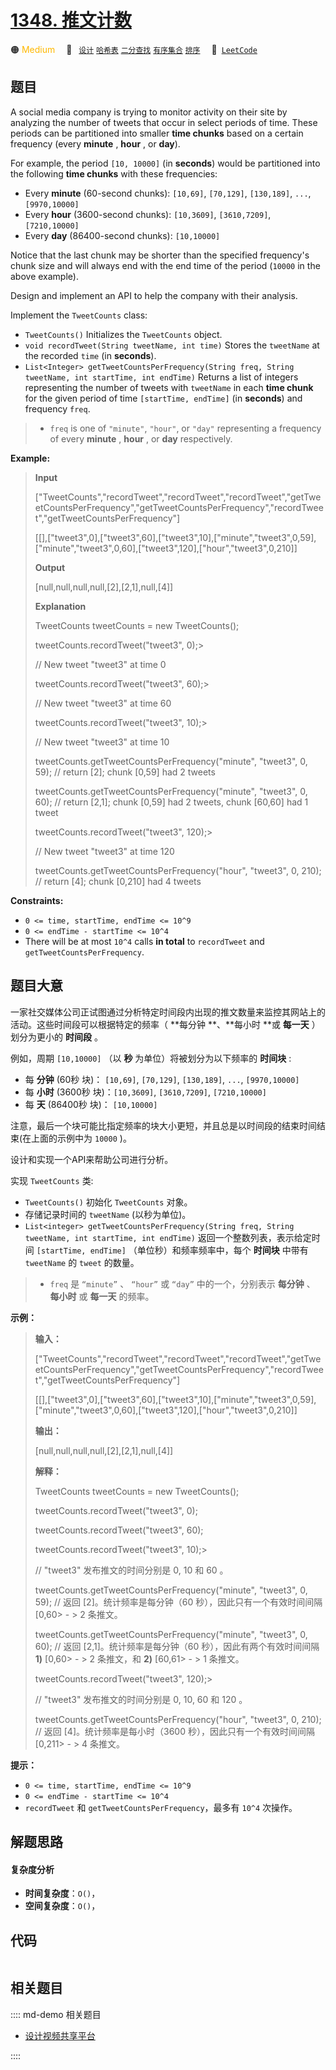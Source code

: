 # [1348. 推文计数](https://leetcode.com/problems/tweet-counts-per-frequency)

🟠 <font color=#ffb800>Medium</font>&emsp; 🔖&ensp; [`设计`](/leetcode/outline/tag/design.md) [`哈希表`](/leetcode/outline/tag/hash-table.md) [`二分查找`](/leetcode/outline/tag/binary-search.md) [`有序集合`](/leetcode/outline/tag/ordered-set.md) [`排序`](/leetcode/outline/tag/sorting.md)&emsp; 🔗&ensp;[`LeetCode`](https://leetcode.com/problems/tweet-counts-per-frequency)


## 题目

A social media company is trying to monitor activity on their site by
analyzing the number of tweets that occur in select periods of time. These
periods can be partitioned into smaller **time chunks** based on a certain
frequency (every **minute** , **hour** , or **day**).

For example, the period `[10, 10000]` (in **seconds**) would be partitioned
into the following **time chunks** with these frequencies:

  * Every **minute** (60-second chunks): `[10,69]`, `[70,129]`, `[130,189]`, `...`, `[9970,10000]`
  * Every **hour** (3600-second chunks): `[10,3609]`, `[3610,7209]`, `[7210,10000]`
  * Every **day** (86400-second chunks): `[10,10000]`

Notice that the last chunk may be shorter than the specified frequency's chunk
size and will always end with the end time of the period (`10000` in the above
example).

Design and implement an API to help the company with their analysis.

Implement the `TweetCounts` class:

  * `TweetCounts()` Initializes the `TweetCounts` object.
  * `void recordTweet(String tweetName, int time)` Stores the `tweetName` at the recorded `time` (in **seconds**).
  * `List<Integer> getTweetCountsPerFrequency(String freq, String tweetName, int startTime, int endTime)` Returns a list of integers representing the number of tweets with `tweetName` in each **time chunk** for the given period of time `[startTime, endTime]` (in **seconds**) and frequency `freq`. 
> 
> * `freq` is one of `"minute"`, `"hour"`, or `"day"` representing a frequency of every **minute** , **hour** , or **day** respectively.



**Example:**

> 
> 
> 
> 
> 
> **Input**
> 
> ["TweetCounts","recordTweet","recordTweet","recordTweet","getTweetCountsPerFrequency","getTweetCountsPerFrequency","recordTweet","getTweetCountsPerFrequency"]
> 
> [[],["tweet3",0],["tweet3",60],["tweet3",10],["minute","tweet3",0,59],["minute","tweet3",0,60],["tweet3",120],["hour","tweet3",0,210]]
> 
> 
> 
> **Output**
> 
> [null,null,null,null,[2],[2,1],null,[4]]
> 
> 
> 
> **Explanation**
> 
> TweetCounts tweetCounts = new TweetCounts();
> 
> tweetCounts.recordTweet("tweet3", 0);> 
> > 
> > 
> > 
> > 
> > 
> > 
>   // New tweet "tweet3" at time 0
> 
> tweetCounts.recordTweet("tweet3", 60);> 
> > 
> > 
> > 
> > 
> > 
> > 
>  // New tweet "tweet3" at time 60
> 
> tweetCounts.recordTweet("tweet3", 10);> 
> > 
> > 
> > 
> > 
> > 
> > 
>  // New tweet "tweet3" at time 10
> 
> tweetCounts.getTweetCountsPerFrequency("minute", "tweet3", 0, 59); // return [2]; chunk [0,59] had 2 tweets
> 
> tweetCounts.getTweetCountsPerFrequency("minute", "tweet3", 0, 60); // return [2,1]; chunk [0,59] had 2 tweets, chunk [60,60] had 1 tweet
> 
> tweetCounts.recordTweet("tweet3", 120);> 
> > 
> > 
> > 
> > 
> > 
> > 
> // New tweet "tweet3" at time 120
> 
> tweetCounts.getTweetCountsPerFrequency("hour", "tweet3", 0, 210);  // return [4]; chunk [0,210] had 4 tweets

**Constraints:**

  * `0 <= time, startTime, endTime <= 10^9`
  * `0 <= endTime - startTime <= 10^4`
  * There will be at most `10^4` calls **in total** to `recordTweet` and `getTweetCountsPerFrequency`.


## 题目大意

一家社交媒体公司正试图通过分析特定时间段内出现的推文数量来监控其网站上的活动。这些时间段可以根据特定的频率（ **每分钟  **、**每小时  **或
**每一天** ）划分为更小的 **时间段** 。



例如，周期 `[10,10000]` （以 **秒** 为单位）将被划分为以下频率的 **时间块** :

  * 每 **分钟** (60秒 块)： `[10,69]`, `[70,129]`, `[130,189]`, `...`, `[9970,10000]`
  * 每 **小时** (3600秒 块)：`[10,3609]`, `[3610,7209]`, `[7210,10000]`
  * 每 **天** (86400秒 块)： `[10,10000]`

注意，最后一个块可能比指定频率的块大小更短，并且总是以时间段的结束时间结束(在上面的示例中为 `10000` )。

设计和实现一个API来帮助公司进行分析。

实现 `TweetCounts` 类:

  * `TweetCounts()` 初始化 `TweetCounts` 对象。
  * 存储记录时间的 `tweetName` (以秒为单位)。
  * `List<integer> getTweetCountsPerFrequency(String freq, String tweetName, int startTime, int endTime)` 返回一个整数列表，表示给定时间 `[startTime, endTime]` （单位秒）和频率频率中，每个 **时间块** 中带有 `tweetName` 的 `tweet` 的数量。 
> 
> * `freq` 是 `“minute”` 、 `“hour”` 或 `“day”` 中的一个，分别表示 **每分钟** 、 **每小时** 或 **每一天** 的频率。



**示例：**

> 
> 
> 
> 
> 
> **输入：**
> 
> ["TweetCounts","recordTweet","recordTweet","recordTweet","getTweetCountsPerFrequency","getTweetCountsPerFrequency","recordTweet","getTweetCountsPerFrequency"]
> 
> [[],["tweet3",0],["tweet3",60],["tweet3",10],["minute","tweet3",0,59],["minute","tweet3",0,60],["tweet3",120],["hour","tweet3",0,210]]
> 
> 
> 
> **输出：**
> 
> [null,null,null,null,[2],[2,1],null,[4]]
> 
> 
> 
> **解释：**
> 
> TweetCounts tweetCounts = new TweetCounts();
> 
> tweetCounts.recordTweet("tweet3", 0);
> 
> tweetCounts.recordTweet("tweet3", 60);
> 
> tweetCounts.recordTweet("tweet3", 10);> 
> > 
> > 
> > 
> > 
> > 
> > 
>  // "tweet3" 发布推文的时间分别是 0, 10 和 60 。
> 
> tweetCounts.getTweetCountsPerFrequency("minute", "tweet3", 0, 59); // 返回 [2]。统计频率是每分钟（60 秒），因此只有一个有效时间间隔 [0,60> - > 2 条推文。
> 
> tweetCounts.getTweetCountsPerFrequency("minute", "tweet3", 0, 60); // 返回 [2,1]。统计频率是每分钟（60 秒），因此有两个有效时间间隔 **1)**  [0,60> - > 2 条推文，和 **2)**  [60,61> - > 1 条推文。 
> 
> tweetCounts.recordTweet("tweet3", 120);> 
> > 
> > 
> > 
> > 
> > 
> > 
> // "tweet3" 发布推文的时间分别是 0, 10, 60 和 120 。
> 
> tweetCounts.getTweetCountsPerFrequency("hour", "tweet3", 0, 210);  // 返回 [4]。统计频率是每小时（3600 秒），因此只有一个有效时间间隔 [0,211> - > 4 条推文。
> 
> 



**提示：**

  * `0 <= time, startTime, endTime <= 10^9`
  * `0 <= endTime - startTime <= 10^4`
  * `recordTweet` 和 `getTweetCountsPerFrequency`，最多有 `10^4` 次操作。


## 解题思路

#### 复杂度分析

- **时间复杂度**：`O()`，
- **空间复杂度**：`O()`，

## 代码

```javascript

```

## 相关题目

:::: md-demo 相关题目
- [设计视频共享平台](https://leetcode.com/problems/design-video-sharing-platform)

::::

